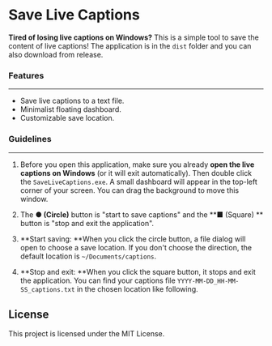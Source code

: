 # Save Live Captions

**Tired of losing live captions on Windows?**  This is a simple tool to save the content of live captions! The application is in the `dist` folder and you can also download from release.

###  Features

---

- Save live captions to a text file.
- Minimalist floating dashboard.
- Customizable save location.

### Guidelines

---

1. Before you open this application, make sure you already **open the live captions on Windows** (or it will exit automatically). Then double click the `SaveLiveCaptions.exe`. A small dashboard will appear in the top-left corner of your screen. You can drag the background to move this window.


2. The **● (Circle)**  button is "start to save captions" and the **■ (Square) ** button is "stop and exit the application". 

3. **Start saving: **When you click the circle button, a file dialog will open to choose a save location. If you don't choose the direction, the default location is `~/Documents/captions`. 

4. **Stop and exit: **When you click the square button, it stops and exit the application. You can find your captions file `YYYY-MM-DD_HH-MM-SS_captions.txt` in the chosen location like following.


## License

This project is licensed under the MIT License.

